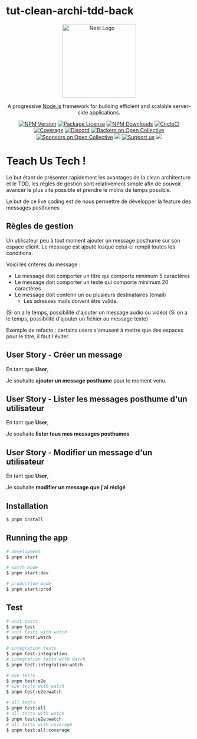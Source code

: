 # tut-clean-archi-tdd-back


<p align="center">
  <a href="http://nestjs.com/" target="blank"><img src="https://nestjs.com/img/logo-small.svg" width="200" alt="Nest Logo" /></a>
</p>

[circleci-image]: https://img.shields.io/circleci/build/github/nestjs/nest/master?token=abc123def456
[circleci-url]: https://circleci.com/gh/nestjs/nest

  <p align="center">A progressive <a href="http://nodejs.org" target="_blank">Node.js</a> framework for building efficient and scalable server-side applications.</p>
    <p align="center">
<a href="https://www.npmjs.com/~nestjscore" target="_blank"><img src="https://img.shields.io/npm/v/@nestjs/core.svg" alt="NPM Version" /></a>
<a href="https://www.npmjs.com/~nestjscore" target="_blank"><img src="https://img.shields.io/npm/l/@nestjs/core.svg" alt="Package License" /></a>
<a href="https://www.npmjs.com/~nestjscore" target="_blank"><img src="https://img.shields.io/npm/dm/@nestjs/common.svg" alt="NPM Downloads" /></a>
<a href="https://circleci.com/gh/nestjs/nest" target="_blank"><img src="https://img.shields.io/circleci/build/github/nestjs/nest/master" alt="CircleCI" /></a>
<a href="https://coveralls.io/github/nestjs/nest?branch=master" target="_blank"><img src="https://coveralls.io/repos/github/nestjs/nest/badge.svg?branch=master#9" alt="Coverage" /></a>
<a href="https://discord.gg/G7Qnnhy" target="_blank"><img src="https://img.shields.io/badge/discord-online-brightgreen.svg" alt="Discord"/></a>
<a href="https://opencollective.com/nest#backer" target="_blank"><img src="https://opencollective.com/nest/backers/badge.svg" alt="Backers on Open Collective" /></a>
<a href="https://opencollective.com/nest#sponsor" target="_blank"><img src="https://opencollective.com/nest/sponsors/badge.svg" alt="Sponsors on Open Collective" /></a>
  <a href="https://paypal.me/kamilmysliwiec" target="_blank"><img src="https://img.shields.io/badge/Donate-PayPal-ff3f59.svg"/></a>
    <a href="https://opencollective.com/nest#sponsor"  target="_blank"><img src="https://img.shields.io/badge/Support%20us-Open%20Collective-41B883.svg" alt="Support us"></a>
  <a href="https://twitter.com/nestframework" target="_blank"><img src="https://img.shields.io/twitter/follow/nestframework.svg?style=social&label=Follow"></a>
</p>
  <!--[![Backers on Open Collective](https://opencollective.com/nest/backers/badge.svg)](https://opencollective.com/nest#backer)
  [![Sponsors on Open Collective](https://opencollective.com/nest/sponsors/badge.svg)](https://opencollective.com/nest#sponsor)-->

# Teach Us Tech !

Le but étant de présenter rapidement les avantages de la clean architecture et le TDD, les règles de gestion sont relativement simple afin de pouvoir avancer le plus vite possible et prendre le moins de temps possible.

Le but de ce live coding est de nous permettre de développer la feature des messages posthumes

## Règles de gestion

Un utilisateur peu à tout moment ajouter un message posthume sur son espace client. Le message est ajouté losque celui-ci rempli toutes les conditions.

Voici les critères du message :
- Le message doit comporter un titre qui comporte minimum 5 caractères
- Le message doit comporter un texte qui comporte minimum 20 caractères
- Le message doit contenir un ou plusieurs destinataires (email)
  - Les adresses mails doivent être valide.


(Si on a le temps, possibilité d'ajouter un message audio ou vidéo)
(Si on a le temps, possibilité d'ajouter un fichier au message texte)
  
Exemple de refacto : certains users s'amusent à mettre que des espaces pour le titre, il faut l'éviter.

## User Story - Créer un message

En tant que **User**,

Je souhaite **ajouter un message posthume** pour le moment venu.


## User Story - Lister les messages posthume d'un utilisateur
En tant que **User**,

Je souhaite **lister tous mes messages posthumes**


## User Story - Modifier un message d'un utilisateur
En tant que **User**,

Je souhaite **modifier un message que j'ai rédigé**



## Installation

```bash
$ pnpm install
```

## Running the app

```bash
# development
$ pnpm start

# watch mode
$ pnpm start:dev

# production mode
$ pnpm start:prod
```

## Test

```bash
# unit tests
$ pnpm test
# unit tests with watch
$ pnpm test:watch

# integration tests
$ pnpm test:integration
# integration tests with watch
$ pnpm test:integration:watch

# e2e tests
$ pnpm test:e2e
# e2e tests with watch
$ pnpm test:e2e:watch

# all tests
$ pnpm test:all
# all tests with watch
$ pnpm test:e2e:watch
# all tests with coverage
$ pnpm test:all:coverage
```

